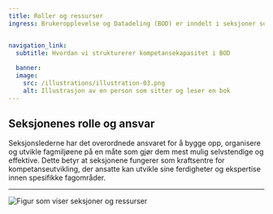 ```yaml
---
title: Roller og ressurser
ingress: Brukeropplevelse og Datadeling (BOD) er inndelt i seksjoner som er personalhjem for medarbeidere med lik kompetanse. Seksjonene bygger kompetansekapasietet og avgir ressurser til leveranseområder. Dette inkluderer Digdir portefølje, produktteam, og andre tiltak.


navigation_link:
  subtitle: Hvordan vi strukturerer kompetansekapasitet i BOD
  
  banner:
  image:
    src: /illustrations/illustration-03.png
    alt: Illustrasjon av en person som sitter og leser en bok
---
```


## Seksjonenes rolle og ansvar

Seksjonslederne har det overordnede ansvaret for å bygge opp, organisere og utvikle fagmiljøene på en måte som gjør dem mest mulig selvstendige og effektive. Dette betyr at seksjonene fungerer som kraftsentre for kompetanseutvikling, der ansatte kan utvikle sine ferdigheter og ekspertise innen spesifikke fagområder.

---


![Figur som viser seksjoner og ressurser](/images/pom-vs-sections.svg)
